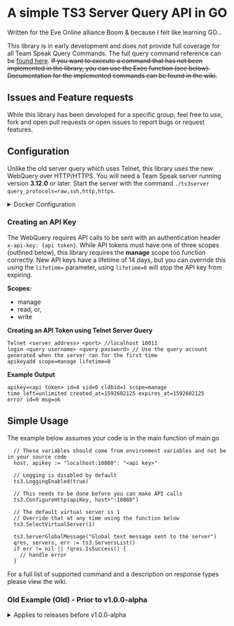 # A simple TS3 Server Query API in GO
Written for the Eve Online alliance Boom & because I felt like learning GO...

This library is in early development and does not provide full coverage for all Team Speak Query Commands. The full query command reference can be [found here](./docs/TeamSpeak%203%20Server%20Query%20Manual.pdf). ~~If you want to execute a command that has not been implemented in the library, you can use the Exec function (see below). Documentation for the implemented commands can be found in the wiki.~~

## Issues and Feature requests
While this library has been developed for a specific group, feel free to use, fork and open pull requests or open issues to report bugs or request features.

## Configuration
Unlike the old server query which uses Telnet, this library uses the new WebQuery over HTTP/HTTPS. You will need a Team Speak server running version **3.12.0** or later. Start the server with the command `./ts3server query_protocols=raw,ssh,http,https`.

<details>
    <summary>Docker Configuration</summary>

```yml
version: '3'
services:
    ts3:
        image: teamspeak
        command: ['ts3server', 'query_protocols=raw,ssh,http,https']
        ports:
            - 9987:9987/udp
            - 10011:10011
            - 30033:30033
            - 10080:10080
        environment:
            TS3SERVER_LICENSE: accept
```

</details>

### Creating an API Key
The WebQuery requires API calls to be sent with an authentication header `x-api-key: {api token}`. While API tokens must have one of three scopes (outlined below), this library requires the **manage** scope too function correctly. New API keys have a lifetime of 14 days, but you can override this using the `lifetime=` parameter, using `lifetime=0` will stop the API key from expiring.

**Scopes:**
* manage
* read, or,
* write

**Creating an API Token using Telnet Server Query**

```
Telnet <server address> <port> //localhost 10011
login <query username> <query password> // Use the query account generated when the server ran for the first time
apikeyadd scope=manage lifetime=0
```
**Example Output**
```
apikey=<api token> id=4 sid=0 cldbid=1 scope=manage time_left=unlimited created_at=1592602125 expires_at=1592602125
error id=0 msg=ok
```

## Simple Usage
The example below assumes your code is in the main function of main.go
```golang
  // These variables should come from environment variables and not be in your source code
  host, apikey := "localhost:10080": "<api key>"

  // Logging is disabled by default
  ts3.LoggingEnabled(true)

  // This needs to be done before you can make API calls
  ts3.ConfigureHttp(apiKey, host+":10080")

  // The default virtual server is 1
  // Override that at any time using the function below
  ts3.SelectVirtualServer(1)

  ts3.ServerGlobalMessage("Global text message sent to the server")
  qres, servers, err := ts3.ServersList()
  if err != nil || !qres.IsSuccess() {
    // handle error
  }

```
For a full list of supported command and a description on response types please view the wiki.

### Old Example (Old) - Prior to v1.0.0-alpha

<details>
	<summary>Applies to releases before v1.0.0-alpha</summary>

The example below assumes your code is in the main function of `main.go`
```golang
package main

import (
	"log"

	ts3 "github.com/samuelgrant/Teamspeak-GO"
)

func main() {
  // These variables should come from environment variables and not be in your source code
  address, port, username, password := "localhost": "10011", "<query username>", "<query user password>"

  // Library logging is disabled by default, you can change this setting at any time using the function below
  ts3.LoggingEnabled(true)

  // Connect the library to your Team Speak server and get a connection object
  client, err := ts3.Connect(address + ":" + port)
  if err != nil {
    // Handle errors here.
    // If an error has occurred here you cannot go any further until you fix the problem
  }

  // Login to the server
  err = client.Login(username, password)
  if err != nil {
    // Handle errors here.
    // If you got this far you connected to the server, but you were not able to login. Check you have the correct login credentials for a server query account
  }

  // Select a virtual server - Every command except for Start, Stop, ServerList and Use require that you have selected a virtual server
  // You can change the selected virtual server at any time using the command below
  qres, err := client.Use(sid)//Virtual Server Id
  if err != nil || !qres.IsSuccess {
    // Handle errors here.
    // Most commands return a queryResponse struct. If an err is not returned but the command fails the query response (qres) will have a message explaining why your command was rejected
  }

  // Example of a library command
  // The Team Speak server query requires that parameters with spaces, tabs and new lines be escaped.
  // Library functions will handle this for you. If you are creating your own command you can do that using the `Escape()` function
  res, err = client.GlobalMessage("Message string")

  // Using Exec to fire a custom command
  // The exec function will always return a second parameter of type string.
  // Depending on the response from Team Speak this could be an empty string or data requested from the server.
  // You can discard this value by using an underscore `res, _, err :=`
  res, msg, err := client.Exec("clientmove clid=%v cid=%v", 7, 13)
}
```
</details>